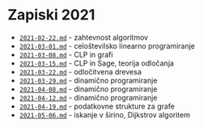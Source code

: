 # Zapiski 2021

* [`2021-02-22.md`](2021-02-22.md) - zahtevnost algoritmov
* [`2021-03-01.md`](2021-03-01.md) - celoštevilsko linearno programiranje
* [`2021-03-08.md`](2021-03-08.md) - CLP in grafi
* [`2021-03-15.md`](2021-03-15.md) - CLP in Sage, teorija odločanja
* [`2021-03-22.md`](2021-03-22.md) - odločitvena drevesa
* [`2021-03-29.md`](2021-03-29.md) - dinamično programiranje
* [`2021-04-08.md`](2021-04-08.md) - dinamično programiranje
* [`2021-04-12.md`](2021-04-12.md) - dinamično programiranje
* [`2021-04-19.md`](2021-04-19.md) - podatkovne strukture za grafe
* [`2021-05-06.md`](2021-05-06.md) - iskanje v širino, Dijkstrov algoritem
